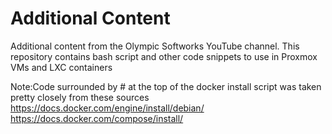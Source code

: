 # Additional Content
Additional content from the Olympic Softworks YouTube channel.  This repository contains bash script and other code snippets to use in Proxmox VMs and LXC containers

Note:Code surrounded by # at the top of the docker install script was taken pretty closely from these sources
https://docs.docker.com/engine/install/debian/
https://docs.docker.com/compose/install/

